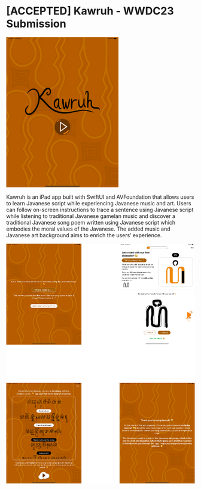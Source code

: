 # [ACCEPTED] Kawruh - WWDC23 Submission

<img src="./images/Home.png" width="300px"></img>

Kawruh is an iPad app built with SwiftUI and AVFoundation that allows users to learn Javanese script while experiencing Javanese music and art. Users can follow on-screen instructions to trace a sentence using Javanese script while listening to traditional Javanese gamelan music and discover a traditional Javanese song poem written using Javanese script which embodies the moral values of the Javanese. The added music and Javanese art background aims to enrich the users’ experience.

<div style="display: grid; grid-template-columns: auto auto; justify-content: center; gap: 102px; background: #FFFFFF">
  <img src="./images/Intro.png" width="400px"></img>
  <img src="./images/Trace.png" width="400px"></img>
  <img src="./images/Poem.png" width="400px"></img>
  <img src="./images/Closing.png" width="400px"></img>
</div>
